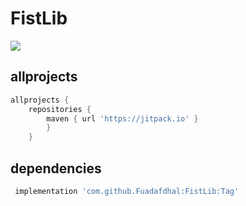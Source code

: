 # FistLib

[![](https://jitpack.io/v/Fuadafdhal/FistLib.svg)](https://jitpack.io/#Fuadafdhal/FistLib)


allprojects 
--------

```groovy
allprojects {
	repositories {
		maven { url 'https://jitpack.io' }
		}
	}
```

dependencies
--------

```groovy
 implementation 'com.github.Fuadafdhal:FistLib:Tag'
```
